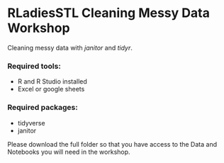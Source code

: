 # RLadiesSTL Cleaning Messy Data Workshop
Cleaning messy data with _janitor_ and _tidyr_.


### Required tools:
- R and R Studio installed
- Excel or google sheets

### Required packages:
- tidyverse
- janitor


Please download the full folder so that you have access to the Data and Notebooks you will need in the workshop.